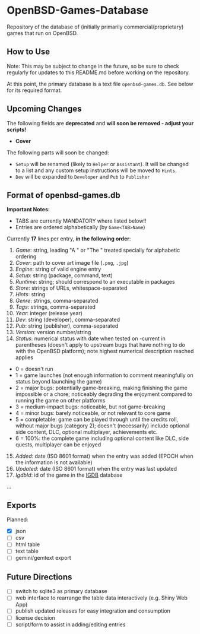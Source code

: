 # OpenBSD-Games-Database

Repository of the database of (initially primarily commercial/proprietary) games that run on OpenBSD.

## How to Use

Note: This may be subject to change in the future, so be sure to check regularly for updates to this README.md before working on the repository.

At this point, the primary database is a text file `openbsd-games.db`. See below for its required format.

## Upcoming Changes

The following fields are **deprecated** and **will soon be removed - adjust your scripts!**

* **Cover**

The following parts will soon be changed:

* `Setup` will be renamed (likely to `Helper` or `Assistant`). It will be changed to a list and any custom setup instructions will be moved to `Hints`.
* `Dev` will be expanded to `Developer` and `Pub` to `Publisher`

## Format of openbsd-games.db

**Important Notes**:

* TABS are currently MANDATORY where listed below!!
* Entries are ordered alphabetically (by `Game<TAB>Name`)

Currently **17** lines per entry, **in the following order**:

1. *Game*: string, leading "A " or "The " treated specially for alphabetic ordering
2. *Cover*: path to cover art image file (`.png`, `.jpg`)
3. *Engine*: string of valid engine entry
4. *Setup*: string (package, command, text)
5. *Runtime*: string; should correspond to an executable in packages
6. *Store*: strings of URLs, whitespace-separated
7. *Hints*: string
8. *Genre*: strings, comma-separated
9. *Tags*: strings, comma-separated
10. *Year*: integer (release year)
11. *Dev*: string (developer), comma-separated
12. *Pub*: string (publisher), comma-separated
13. *Version*: version number/string
14. *Status*: numerical status with date when tested on -current in parentheses (doesn't apply to upstream bugs that have nothing to do with the OpenBSD platform); note highest numerical description reached applies
 * 0 = doesn't run
 * 1 = game launches (not enough information to comment meaningfully on status beyond launching the game)
 * 2 = major bugs: potentially game-breaking, making finishing the game impossible or a chore; noticeably degrading the enjoyment compared to running the game on other platforms
 * 3 = medium-impact bugs: noticeable, but not game-breaking
 * 4 = minor bugs: barely noticeable, or not relevant to core game
 * 5 = completable: game can be played through until the credits roll, without major bugs (category 2); doesn't (necessarily) include optional side content, DLC, optional multiplayer, achievements etc.
 * 6 = 100%: the complete game including optional content like DLC, side quests, multiplayer can be enjoyed
15. *Added*: date (ISO 8601 format) when the entry was added (EPOCH when the information is not available)
16. *Updated*: date (ISO 8601 format) when the entry was last updated
17. *IgdbId*: id of the game in the [IGDB](https://www.igdb.com) database 

...

## Exports

Planned:
- [x] json
- [ ] csv
- [ ] html table
- [ ] text table
- [ ] gemini/gemtext export

## Future Directions

- [ ] switch to sqlite3 as primary database
- [ ] web interface to rearrange the table data interactively (e.g. Shiny Web App)
- [ ] publish updated releases for easy integration and consumption
- [ ] license decision
- [ ] script/form to assist in adding/editing entries
